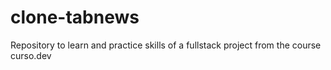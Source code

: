 # clone-tabnews
Repository to learn and practice skills of a fullstack project from the course curso.dev
